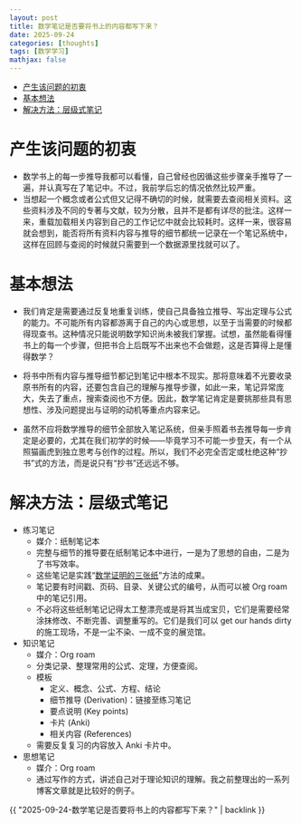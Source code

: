 ```yaml
---
layout: post
title: 数学笔记是否要将书上的内容都写下来？
date: 2025-09-24
categories: [thoughts]
tags: [数学学习]
mathjax: false
---
```


- [产生该问题的初衷](#org0f0c1d3)
- [基本想法](#org90ef9ab)
- [解决方法：层级式笔记](#org4199f13)


<a id="org0f0c1d3"></a>

# 产生该问题的初衷

-   数学书上的每一步推导我都可以看懂，自己曾经也因循这些步骤亲手推导了一遍，并认真写在了笔记中。不过，我前学后忘的情况依然比较严重。
-   当想起一个概念或者公式但又记得不确切的时候，就需要去查阅相关资料。这些资料涉及不同的专著与文献，较为分散，且并不是都有详尽的批注。这样一来，重载加载相关内容到自己的工作记忆中就会比较耗时。这样一来，很容易就会想到，能否将所有资料内容与推导的细节都统一记录在一个笔记系统中，这样在回顾与查阅的时候就只需要到一个数据源里找就可以了。


<a id="org90ef9ab"></a>

# 基本想法

-   我们肯定是需要通过反复地重复训练，使自己具备独立推导、写出定理与公式的能力。不可能所有内容都游离于自己的内心或思想，以至于当需要的时候都得现查书。这种情况只能说明数学知识尚未被我们掌握。试想，虽然能看得懂书上的每一个步骤，但把书合上后既写不出来也不会做题，这是否算得上是懂得数学？

-   将书中所有内容与推导细节都记到笔记中根本不现实。那将意味着不光要收录原书所有的内容，还要包含自己的理解与推导步骤，如此一来，笔记异常庞大，失去了重点，搜索查阅也不方便。因此，数学笔记肯定是要挑那些具有思想性、涉及问题提出与证明的动机等重点内容来记。

-   虽然不应将数学推导的细节全部放入笔记系统，但亲手照着书去推导每一步肯定是必要的，尤其在我们初学的时候——毕竟学习不可能一步登天，有一个从照猫画虎到独立思考与创作的过程。所以，我们不必完全否定或杜绝这种“抄书”式的方法，而是说只有“抄书”还远远不够。


<a id="org4199f13"></a>

# 解决方法：层级式笔记

-   练习笔记
    -   媒介：纸制笔记本
    -   完整与细节的推导要在纸制笔记本中进行，一是为了思想的自由，二是为了书写效率。
    -   这些笔记是实践“[数学证明的三张纸](../blogs/jihuan-tian.github.io/_posts/2025-06-20-手写正式笔记的目的.markdown)”方法的成果。
    -   笔记要有时间戳、页码、目录、关键公式的编号，从而可以被 Org roam 中的笔记引用。
    -   不必将这些纸制笔记记得太工整漂亮或是将其当成宝贝，它们是需要经常涂抹修改、不断完善、调整重写的。它们是我们可以 get our hands dirty 的施工现场，不是一尘不染、一成不变的展览馆。
-   知识笔记
    -   媒介：Org roam
    -   分类记录、整理常用的公式、定理，方便查阅。
    -   模板
        -   定义、概念、公式、方程、结论
        -   细节推导 (Derivation)：链接至练习笔记
        -   要点说明 (Key points)
        -   卡片 (Anki)
        -   相关内容 (References)
    -   需要反复复习的内容放入 Anki 卡片中。
-   思想笔记
    -   媒介：Org roam
    -   通过写作的方式，讲述自己对于理论知识的理解。我之前整理出的一系列博客文章就是比较好的例子。

{{ "2025-09-24-数学笔记是否要将书上的内容都写下来？" | backlink }}
